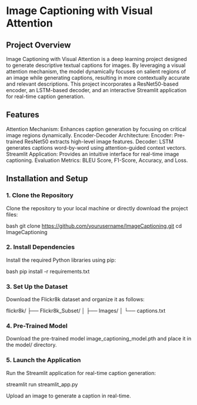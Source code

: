 # Image Captioning with Visual Attention


## Project Overview


Image Captioning with Visual Attention is a deep learning project designed to generate descriptive textual captions for images. By leveraging a visual attention mechanism, the model dynamically focuses on salient regions of an image while generating captions, resulting in more contextually accurate and relevant descriptions. This project incorporates a ResNet50-based encoder, an LSTM-based decoder, and an interactive Streamlit application for real-time caption generation.


## Features

Attention Mechanism: Enhances caption generation by focusing on critical image regions dynamically.
Encoder-Decoder Architecture:
Encoder: Pre-trained ResNet50 extracts high-level image features.
Decoder: LSTM generates captions word-by-word using attention-guided context vectors.
Streamlit Application: Provides an intuitive interface for real-time image captioning.
Evaluation Metrics: BLEU Score, F1-Score, Accuracy, and Loss.


## Installation and Setup

### 1. Clone the Repository

Clone the repository to your local machine or directly download the project files:

bash
git clone https://github.com/yourusername/ImageCaptioning.git
cd ImageCaptioning


### 2. Install Dependencies

Install the required Python libraries using pip:

bash
pip install -r requirements.txt

### 3. Set Up the Dataset

Download the Flickr8k dataset and organize it as follows:

flickr8k/
├── Flickr8k_Subset/
│   ├── Images/
│   └── captions.txt

### 4. Pre-Trained Model

Download the pre-trained model image_captioning_model.pth and place it in the model/ directory.

### 5. Launch the Application
Run the Streamlit application for real-time caption generation:

streamlit run streamlit_app.py

Upload an image to generate a caption in real-time.








